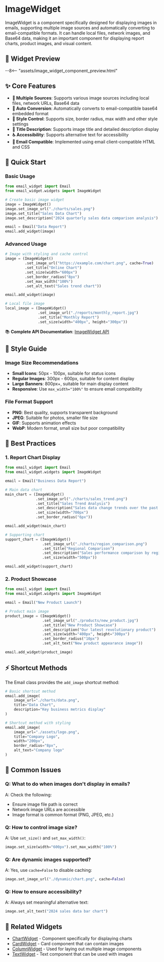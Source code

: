 # ImageWidget

ImageWidget is a component specifically designed for displaying images in emails, supporting multiple image sources and automatically converting to email-compatible formats. It can handle local files, network images, and Base64 data, making it an important component for displaying report charts, product images, and visual content.

## 🎯 Widget Preview

--8<-- "assets/image_widget_component_preview.html"

## ✨ Core Features

- **📁 Multiple Sources**: Supports various image sources including local files, network URLs, Base64 data
- **🔄 Auto Conversion**: Automatically converts to email-compatible base64 embedded format
- **🎨 Style Control**: Supports size, border radius, max width and other style settings
- **📝 Title Description**: Supports image title and detailed description display
- **♿ Accessibility**: Supports alternative text for accessibility
- **📧 Email Compatible**: Implemented using email client-compatible HTML and CSS

## 🚀 Quick Start

### Basic Usage

```python
from email_widget import Email
from email_widget.widgets import ImageWidget

# Create basic image widget
image = ImageWidget()
image.set_image_url("./charts/sales.png")
image.set_title("Sales Data Chart")
image.set_description("2024 quarterly sales data comparison analysis")

email = Email("Data Report")
email.add_widget(image)
```

### Advanced Usage

```python
# Image with styling and cache control
image = (ImageWidget()
         .set_image_url("https://example.com/chart.png", cache=True)
         .set_title("Online Chart")
         .set_size(width="600px")
         .set_border_radius("8px")
         .set_max_width("100%")
         .set_alt_text("Sales trend chart"))

email.add_widget(image)

# Local file image
local_image = (ImageWidget()
               .set_image_url("./reports/monthly_report.jpg")
               .set_title("Monthly Report")
               .set_size(width="400px", height="300px"))
```

📚 **Complete API Documentation**: [ImageWidget API](../api/image-widget.md)

## 🎨 Style Guide

### Image Size Recommendations

- **Small Icons**: 50px - 100px, suitable for status icons
- **Regular Images**: 300px - 600px, suitable for content display
- **Large Banners**: 800px+, suitable for main display content
- **Responsive**: Use `max_width="100%"` to ensure email compatibility

### File Format Support

- **PNG**: Best quality, supports transparent background
- **JPEG**: Suitable for photos, smaller file size
- **GIF**: Supports animation effects
- **WebP**: Modern format, small size but poor compatibility

## 📱 Best Practices

### 1. Report Chart Display

```python
from email_widget import Email
from email_widget.widgets import ImageWidget

email = Email("Business Data Report")

# Main data chart
main_chart = (ImageWidget()
              .set_image_url("./charts/sales_trend.png")
              .set_title("Sales Trend Analysis")
              .set_description("Sales data change trends over the past 12 months")
              .set_size(width="700px")
              .set_border_radius("6px"))

email.add_widget(main_chart)

# Supporting chart
support_chart = (ImageWidget()
                 .set_image_url("./charts/region_comparison.png")
                 .set_title("Regional Comparison")
                 .set_description("Sales performance comparison by region")
                 .set_size(width="500px"))

email.add_widget(support_chart)
```

### 2. Product Showcase

```python
from email_widget import Email
from email_widget.widgets import ImageWidget

email = Email("New Product Launch")

# Product main image
product_image = (ImageWidget()
                 .set_image_url("./products/new_product.jpg")
                 .set_title("New Product Showcase")
                 .set_description("Our latest revolutionary product")
                 .set_size(width="400px", height="300px")
                 .set_border_radius("10px")
                 .set_alt_text("New product appearance image"))

email.add_widget(product_image)
```

## ⚡ Shortcut Methods

The Email class provides the `add_image` shortcut method:

```python
# Basic shortcut method
email.add_image(
    image_url="./charts/data.png",
    title="Data Chart",
    description="Key business metrics display"
)

# Shortcut method with styling
email.add_image(
    image_url="./assets/logo.png",
    title="Company Logo",
    width="200px",
    border_radius="8px",
    alt_text="Company logo"
)
```

## 🐛 Common Issues

### Q: What to do when images don't display in emails?
A: Check the following:
- Ensure image file path is correct
- Network image URLs are accessible
- Image format is common format (PNG, JPEG, etc.)

### Q: How to control image size?
A: Use `set_size()` and `set_max_width()`:
```python
image.set_size(width="600px").set_max_width("100%")
```

### Q: Are dynamic images supported?
A: Yes, use `cache=False` to disable caching:
```python
image.set_image_url("./dynamic/chart.png", cache=False)
```

### Q: How to ensure accessibility?
A: Always set meaningful alternative text:
```python
image.set_alt_text("2024 sales data bar chart")
```

## 🔗 Related Widgets

- [ChartWidget](chart-widget.md) - Component specifically for displaying charts
- [CardWidget](card-widget.md) - Card component that can contain images
- [ColumnWidget](column-widget.md) - Used for laying out multiple image components
- [TextWidget](text-widget.md) - Text component that can be used with images